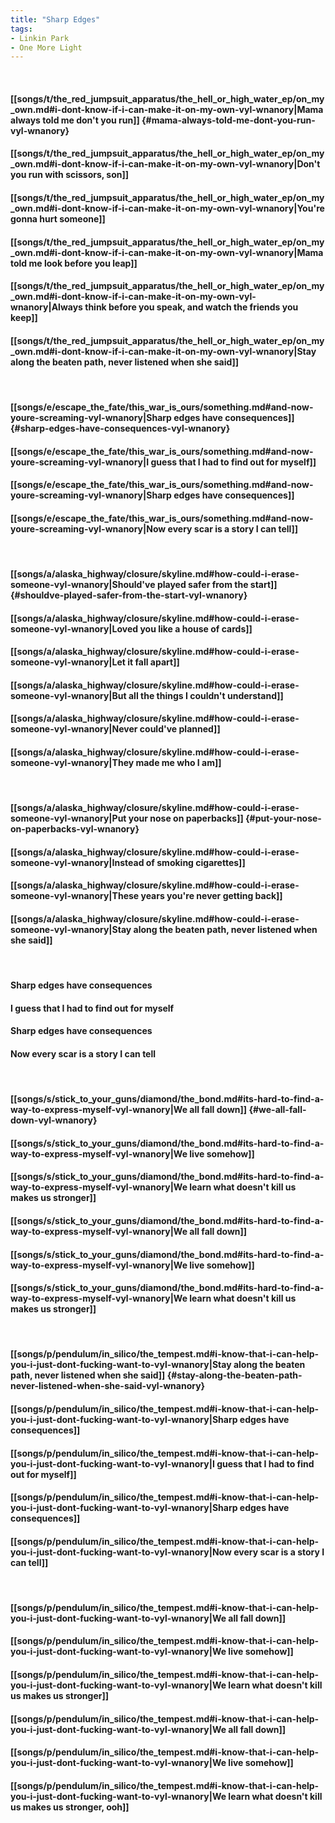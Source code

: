 ```yaml
---
title: "Sharp Edges"
tags:
- Linkin Park
- One More Light
---
```

&nbsp;
#### [[songs/t/the_red_jumpsuit_apparatus/the_hell_or_high_water_ep/on_my_own.md#i-dont-know-if-i-can-make-it-on-my-own-vyl-wnanory|Mama always told me don't you run]] {#mama-always-told-me-dont-you-run-vyl-wnanory}
#### [[songs/t/the_red_jumpsuit_apparatus/the_hell_or_high_water_ep/on_my_own.md#i-dont-know-if-i-can-make-it-on-my-own-vyl-wnanory|Don't you run with scissors, son]]
#### [[songs/t/the_red_jumpsuit_apparatus/the_hell_or_high_water_ep/on_my_own.md#i-dont-know-if-i-can-make-it-on-my-own-vyl-wnanory|You're gonna hurt someone]]
#### [[songs/t/the_red_jumpsuit_apparatus/the_hell_or_high_water_ep/on_my_own.md#i-dont-know-if-i-can-make-it-on-my-own-vyl-wnanory|Mama told me look before you leap]]
#### [[songs/t/the_red_jumpsuit_apparatus/the_hell_or_high_water_ep/on_my_own.md#i-dont-know-if-i-can-make-it-on-my-own-vyl-wnanory|Always think before you speak, and watch the friends you keep]]
#### [[songs/t/the_red_jumpsuit_apparatus/the_hell_or_high_water_ep/on_my_own.md#i-dont-know-if-i-can-make-it-on-my-own-vyl-wnanory|Stay along the beaten path, never listened when she said]]
&nbsp;
#### [[songs/e/escape_the_fate/this_war_is_ours/something.md#and-now-youre-screaming-vyl-wnanory|Sharp edges have consequences]] {#sharp-edges-have-consequences-vyl-wnanory}
#### [[songs/e/escape_the_fate/this_war_is_ours/something.md#and-now-youre-screaming-vyl-wnanory|I guess that I had to find out for myself]]
#### [[songs/e/escape_the_fate/this_war_is_ours/something.md#and-now-youre-screaming-vyl-wnanory|Sharp edges have consequences]]
#### [[songs/e/escape_the_fate/this_war_is_ours/something.md#and-now-youre-screaming-vyl-wnanory|Now every scar is a story I can tell]]
&nbsp;
#### [[songs/a/alaska_highway/closure/skyline.md#how-could-i-erase-someone-vyl-wnanory|Should've played safer from the start]] {#shouldve-played-safer-from-the-start-vyl-wnanory}
#### [[songs/a/alaska_highway/closure/skyline.md#how-could-i-erase-someone-vyl-wnanory|Loved you like a house of cards]]
#### [[songs/a/alaska_highway/closure/skyline.md#how-could-i-erase-someone-vyl-wnanory|Let it fall apart]]
#### [[songs/a/alaska_highway/closure/skyline.md#how-could-i-erase-someone-vyl-wnanory|But all the things I couldn't understand]]
#### [[songs/a/alaska_highway/closure/skyline.md#how-could-i-erase-someone-vyl-wnanory|Never could've planned]]
#### [[songs/a/alaska_highway/closure/skyline.md#how-could-i-erase-someone-vyl-wnanory|They made me who I am]]
&nbsp;
#### [[songs/a/alaska_highway/closure/skyline.md#how-could-i-erase-someone-vyl-wnanory|Put your nose on paperbacks]] {#put-your-nose-on-paperbacks-vyl-wnanory}
#### [[songs/a/alaska_highway/closure/skyline.md#how-could-i-erase-someone-vyl-wnanory|Instead of smoking cigarettes]]
#### [[songs/a/alaska_highway/closure/skyline.md#how-could-i-erase-someone-vyl-wnanory|These years you're never getting back]]
#### [[songs/a/alaska_highway/closure/skyline.md#how-could-i-erase-someone-vyl-wnanory|Stay along the beaten path, never listened when she said]]
&nbsp;
#### Sharp edges have consequences
#### I guess that I had to find out for myself
#### Sharp edges have consequences
#### Now every scar is a story I can tell
&nbsp;
#### [[songs/s/stick_to_your_guns/diamond/the_bond.md#its-hard-to-find-a-way-to-express-myself-vyl-wnanory|We all fall down]] {#we-all-fall-down-vyl-wnanory}
#### [[songs/s/stick_to_your_guns/diamond/the_bond.md#its-hard-to-find-a-way-to-express-myself-vyl-wnanory|We live somehow]]
#### [[songs/s/stick_to_your_guns/diamond/the_bond.md#its-hard-to-find-a-way-to-express-myself-vyl-wnanory|We learn what doesn't kill us makes us stronger]]
#### [[songs/s/stick_to_your_guns/diamond/the_bond.md#its-hard-to-find-a-way-to-express-myself-vyl-wnanory|We all fall down]]
#### [[songs/s/stick_to_your_guns/diamond/the_bond.md#its-hard-to-find-a-way-to-express-myself-vyl-wnanory|We live somehow]]
#### [[songs/s/stick_to_your_guns/diamond/the_bond.md#its-hard-to-find-a-way-to-express-myself-vyl-wnanory|We learn what doesn't kill us makes us stronger]]
&nbsp;
#### [[songs/p/pendulum/in_silico/the_tempest.md#i-know-that-i-can-help-you-i-just-dont-fucking-want-to-vyl-wnanory|Stay along the beaten path, never listened when she said]] {#stay-along-the-beaten-path-never-listened-when-she-said-vyl-wnanory}
#### [[songs/p/pendulum/in_silico/the_tempest.md#i-know-that-i-can-help-you-i-just-dont-fucking-want-to-vyl-wnanory|Sharp edges have consequences]]
#### [[songs/p/pendulum/in_silico/the_tempest.md#i-know-that-i-can-help-you-i-just-dont-fucking-want-to-vyl-wnanory|I guess that I had to find out for myself]]
#### [[songs/p/pendulum/in_silico/the_tempest.md#i-know-that-i-can-help-you-i-just-dont-fucking-want-to-vyl-wnanory|Sharp edges have consequences]]
#### [[songs/p/pendulum/in_silico/the_tempest.md#i-know-that-i-can-help-you-i-just-dont-fucking-want-to-vyl-wnanory|Now every scar is a story I can tell]]
&nbsp;
#### [[songs/p/pendulum/in_silico/the_tempest.md#i-know-that-i-can-help-you-i-just-dont-fucking-want-to-vyl-wnanory|We all fall down]]
#### [[songs/p/pendulum/in_silico/the_tempest.md#i-know-that-i-can-help-you-i-just-dont-fucking-want-to-vyl-wnanory|We live somehow]]
#### [[songs/p/pendulum/in_silico/the_tempest.md#i-know-that-i-can-help-you-i-just-dont-fucking-want-to-vyl-wnanory|We learn what doesn't kill us makes us stronger]]
#### [[songs/p/pendulum/in_silico/the_tempest.md#i-know-that-i-can-help-you-i-just-dont-fucking-want-to-vyl-wnanory|We all fall down]]
#### [[songs/p/pendulum/in_silico/the_tempest.md#i-know-that-i-can-help-you-i-just-dont-fucking-want-to-vyl-wnanory|We live somehow]]
#### [[songs/p/pendulum/in_silico/the_tempest.md#i-know-that-i-can-help-you-i-just-dont-fucking-want-to-vyl-wnanory|We learn what doesn't kill us makes us stronger, ooh]]
